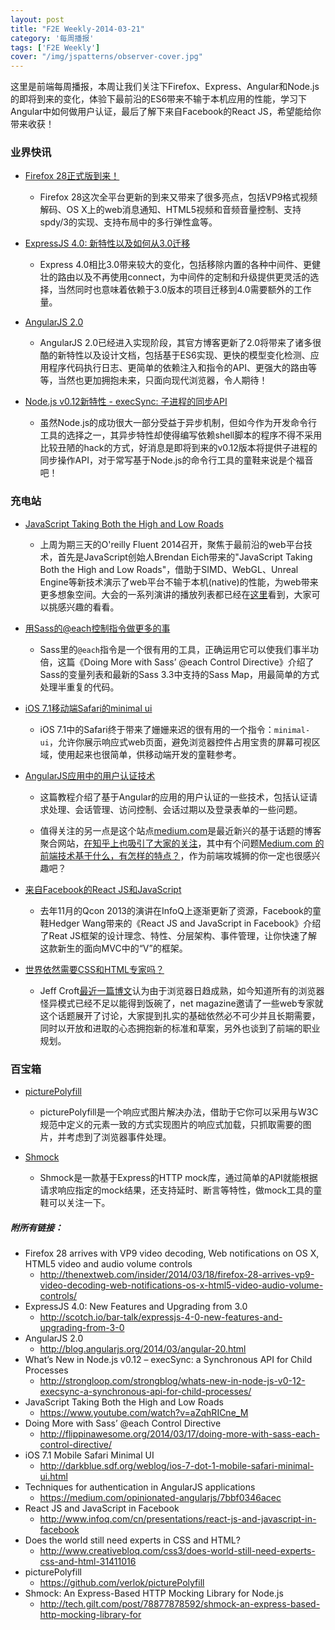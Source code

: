```yaml
---
layout: post
title: "F2E Weekly-2014-03-21"
category: '每周播报' 
tags: ['F2E Weekly']
cover: "/img/jspatterns/observer-cover.jpg"
---
```


这里是前端每周播报，本周让我们关注下Firefox、Express、Angular和Node.js的即将到来的变化，体验下最前沿的ES6带来不输于本机应用的性能，学习下Angular中如何做用户认证，最后了解下来自Facebook的React JS，希望能给你带来收获！

<!--more-->

### 业界快讯

- [Firefox 28正式版到来！](http://thenextweb.com/insider/2014/03/18/firefox-28-arrives-vp9-video-decoding-web-notifications-os-x-html5-video-audio-volume-controls/)
	
	- Firefox 28这次全平台更新的到来又带来了很多亮点，包括VP9格式视频解码、OS X上的web消息通知、HTML5视频和音频音量控制、支持spdy/3的实现、支持布局中的多行弹性盒等。
	
- [ExpressJS 4.0: 新特性以及如何从3.0迁移](http://scotch.io/bar-talk/expressjs-4-0-new-features-and-upgrading-from-3-0)

	- Express 4.0相比3.0带来较大的变化，包括移除内置的各种中间件、更健壮的路由以及不再使用connect，为中间件的定制和升级提供更灵活的选择，当然同时也意味着依赖于3.0版本的项目迁移到4.0需要额外的工作量。
	
- [AngularJS 2.0](http://blog.angularjs.org/2014/03/angular-20.html)

	- AngularJS 2.0已经进入实现阶段，其官方博客更新了2.0将带来了诸多很酷的新特性以及设计文档，包括基于ES6实现、更快的模型变化检测、应用程序代码执行日志、更简单的依赖注入和指令的API、更强大的路由等等，当然也更加拥抱未来，只面向现代浏览器，令人期待！
	
- [Node.js v0.12新特性 - execSync: 子进程的同步API](http://strongloop.com/strongblog/whats-new-in-node-js-v0-12-execsync-a-synchronous-api-for-child-processes/)
	
	- 虽然Node.js的成功很大一部分受益于异步机制，但如今作为开发命令行工具的选择之一，其异步特性却使得编写依赖shell脚本的程序不得不采用比较丑陋的hack的方式，好消息是即将到来的v0.12版本将提供子进程的同步操作API，对于常写基于Node.js的命令行工具的童鞋来说是个福音吧！

### 充电站

- [JavaScript Taking Both the High and Low Roads](https://www.youtube.com/watch?v=aZqhRICne_M)
	- 上周为期三天的O'reilly Fluent 2014召开，聚焦于最前沿的web平台技术，首先是JavaScript创始人Brendan Eich带来的"JavaScript Taking Both the High and Low Roads"，借助于SIMD、WebGL、Unreal Engine等新技术演示了web平台不输于本机(native)的性能，为web带来更多想象空间。大会的一系列演讲的播放列表都已经在[这里](http://fluentconf.com/fluent2014/public/content/video)看到，大家可以挑感兴趣的看看。

- [用Sass的@each控制指令做更多的事](http://flippinawesome.org/2014/03/17/doing-more-with-sass-each-control-directive/)
	- Sass里的`@each`指令是一个很有用的工具，正确运用它可以使我们事半功倍，这篇《Doing More with Sass’ @each Control Directive》介绍了Sass的变量列表和最新的Sass 3.3中支持的Sass Map，用最简单的方式处理半重复的代码。
	
- [iOS 7.1移动端Safari的minimal ui](http://darkblue.sdf.org/weblog/ios-7-dot-1-mobile-safari-minimal-ui.html)

	- iOS 7.1中的Safari终于带来了姗姗来迟的很有用的一个指令：`minimal-ui`，允许你展示响应式web页面，避免浏览器控件占用宝贵的屏幕可视区域，使用起来也很简单，供移动端开发的童鞋参考。


- [AngularJS应用中的用户认证技术](https://medium.com/opinionated-angularjs/7bbf0346acec)

	- 这篇教程介绍了基于Angular的应用的用户认证的一些技术，包括认证请求处理、会话管理、访问控制、会话过期以及登录表单的一些问题。
	
	- 值得关注的另一点是这个站点[medium.com](https://medium.com/)是最近新兴的基于话题的博客聚合网站，[在知乎上也吸引了大家的关注](http://www.zhihu.com/topic/19741322)，其中有个问题[Medium.com 的前端技术基于什么，有怎样的特点？](http://www.zhihu.com/question/23022297)，作为前端攻城狮的你一定也很感兴趣吧？
	
- [来自Facebook的React JS和JavaScript](http://www.infoq.com/cn/presentations/react-js-and-javascript-in-facebook)
	- 去年11月的Qcon 2013的演讲在InfoQ上逐渐更新了资源，Facebook的童鞋Hedger Wang带来的《React JS and JavaScript in Facebook》介绍了Reat JS框架的设计理念、特性、分层架构、事件管理，让你快速了解这款新生的面向MVC中的“V”的框架。
	
- [世界依然需要CSS和HTML专家吗？](http://www.creativebloq.com/css3/does-world-still-need-experts-css-and-html-31411016)
	- Jeff Croft[最近一篇博文](http://jeffcroft.com/blog/2014/jan/03/web-standards-killed-the-html-star/)认为由于浏览器日趋成熟，如今知道所有的浏览器怪异模式已经不足以能得到饭碗了，net magazine邀请了一些web专家就这个话题展开了讨论，大家提到扎实的基础依然必不可少并且长期需要，同时以开放和进取的心态拥抱新的标准和草案，另外也谈到了前端的职业规划。

	
### 百宝箱

- [picturePolyfill](https://github.com/verlok/picturePolyfill)

	- picturePolyfill是一个响应式图片解决办法，借助于它你可以采用与W3C规范中定义的<picture>元素一致的方式实现图片的响应式加载，只抓取需要的图片，并考虑到了浏览器事件处理。 
	
- [Shmock](http://tech.gilt.com/post/78877878592/shmock-an-express-based-http-mocking-library-for)

	- Shmock是一款基于Express的HTTP mock库，通过简单的API就能根据请求响应指定的mock结果，还支持延时、断言等特性，做mock工具的童鞋可以关注一下。
	

##### 附所有链接：

- Firefox 28 arrives with VP9 video decoding, Web notifications on OS X, HTML5 video and audio volume controls
	- http://thenextweb.com/insider/2014/03/18/firefox-28-arrives-vp9-video-decoding-web-notifications-os-x-html5-video-audio-volume-controls/
- ExpressJS 4.0: New Features and Upgrading from 3.0
	- http://scotch.io/bar-talk/expressjs-4-0-new-features-and-upgrading-from-3-0
- AngularJS 2.0
	- http://blog.angularjs.org/2014/03/angular-20.html
- What’s New in Node.js v0.12 – execSync: a Synchronous API for Child Processes
	- http://strongloop.com/strongblog/whats-new-in-node-js-v0-12-execsync-a-synchronous-api-for-child-processes/
- JavaScript Taking Both the High and Low Roads
	- https://www.youtube.com/watch?v=aZqhRICne_M
- Doing More with Sass’ @each Control Directive
	- http://flippinawesome.org/2014/03/17/doing-more-with-sass-each-control-directive/
- iOS 7.1 Mobile Safari Minimal UI
	- http://darkblue.sdf.org/weblog/ios-7-dot-1-mobile-safari-minimal-ui.html
- Techniques for authentication in AngularJS applications
	- https://medium.com/opinionated-angularjs/7bbf0346acec
- React JS and JavaScript in Facebook
	- http://www.infoq.com/cn/presentations/react-js-and-javascript-in-facebook
- Does the world still need experts in CSS and HTML?
	- http://www.creativebloq.com/css3/does-world-still-need-experts-css-and-html-31411016
- picturePolyfill
	- https://github.com/verlok/picturePolyfill
- Shmock: An Express-Based HTTP Mocking Library for Node.js
	- http://tech.gilt.com/post/78877878592/shmock-an-express-based-http-mocking-library-for